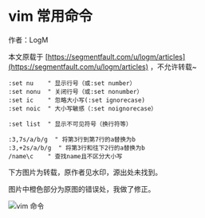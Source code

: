 # vim 常用命令

作者：LogM

本文原载于 [https://segmentfault.com/u/logm/articles](https://segmentfault.com/u/logm/articles) ，不允许转载~

```vim
:set nu    " 显示行号（或:set number）
:set nonu  " 关闭行号（或:set nonumber）
:set ic    " 忽略大小写(:set ignorecase)
:set noic  " 大小写敏感（:set noignorecase）

:set list  " 显示不可见符号（换行符等）

:3,7s/a/b/g  " 将第3行到第7行的a替换为b
:3,+2s/a/b/g  " 将第3行和往下2行的a替换为b
/name\c    " 查找name且不区分大小写
```

下方图片为转载，原作者见水印，源出处未找到。

图片中橙色部分为原图的错误处，我做了修正。

![vim 命令](https://raw.githubusercontent.com/imLogM/notes/master/Linux/imgs/vim%E5%91%BD%E4%BB%A4%E5%A4%A7%E5%85%A8.png)
